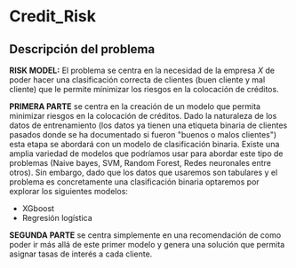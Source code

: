 # Credit_Risk

## Descripción del problema
**RISK MODEL:** El problema se centra en la necesidad de la empresa *X* de poder hacer una clasificación correcta de clientes (buen cliente y mal cliente) que le permite mínimizar los riesgos en la colocación de créditos.

**PRIMERA PARTE** se centra en la creación de un modelo que permita minimizar riesgos en la colocación de créditos. Dado la naturaleza de los datos de entrenamiento (los datos ya tienen una etiqueta binaria de clientes pasados donde se ha documentado si fueron "buenos o malos clientes") esta etapa se abordará con un modelo de clasificación binaria. Existe una amplia variedad de modelos que podríamos usar para abordar este tipo de problemas (Naive bayes, SVM, Random Forest, Redes neuronales entre otros). Sin embargo, dado que los datos que usaremos son tabulares y el problema es concretamente una clasificación binaria optaremos por explorar los siguientes modelos: 
 
- XGboost 
- Regresión logística 

**SEGUNDA PARTE** se centra simplemente en una recomendación de como poder ir más allá de este primer modelo y genera una solución que permita asignar tasas de interés a cada cliente.
